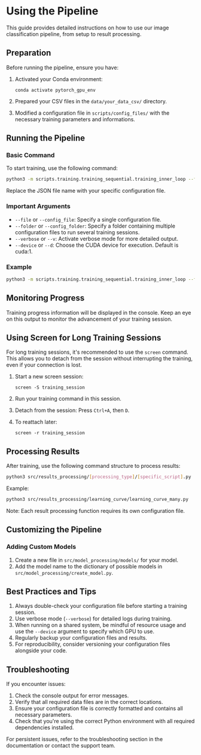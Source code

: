 # Using the Pipeline

This guide provides detailed instructions on how to use our image classification pipeline, from setup to result processing.

## Preparation

Before running the pipeline, ensure you have:

1. Activated your Conda environment:
   ```
   conda activate pytorch_gpu_env
   ```

2. Prepared your CSV files in the `data/your_data_csv/` directory.

3. Modified a configuration file in `scripts/config_files/` with the necessary training parameters and informations.

## Running the Pipeline

### Basic Command

To start training, use the following command:

```bash
python3 -m scripts.training.training_sequential.training_inner_loop --file scripts/config_files/3D_config_inner_conv3D_trial_parallel.json
```

Replace the JSON file name with your specific configuration file.

### Important Arguments

- `--file` or `--config_file`: Specify a single configuration file.
- `--folder` or `--config_folder`: Specify a folder containing multiple configuration files to run several training sessions.
- `--verbose` or `--v`: Activate verbose mode for more detailed output.
- `--device` or `--d`: Choose the CUDA device for execution. Default is cuda:1.

### Example

```bash
python3 -m scripts.training.training_sequential.training_inner_loop --file scripts/config_files/my_custom_config.json --verbose --device cuda:0
```

## Monitoring Progress

Training progress information will be displayed in the console. Keep an eye on this output to monitor the advancement of your training session.

## Using Screen for Long Training Sessions

For long training sessions, it's recommended to use the `screen` command. This allows you to detach from the session without interrupting the training, even if your connection is lost.

1. Start a new screen session:
   ```
   screen -S training_session
   ```

2. Run your training command in this session.

3. Detach from the session: Press `Ctrl+A`, then `D`.

4. To reattach later:
   ```
   screen -r training_session
   ```

## Processing Results

After training, use the following command structure to process results:

```bash
python3 src/results_processing/[processing_type]/[specific_script].py
```

Example:
```bash
python3 src/results_processing/learning_curve/learning_curve_many.py
```

Note: Each result processing function requires its own configuration file.

## Customizing the Pipeline

### Adding Custom Models

1. Create a new file in `src/model_processing/models/` for your model.
2. Add the model name to the dictionary of possible models in `src/model_processing/create_model.py`.

## Best Practices and Tips

1. Always double-check your configuration file before starting a training session.
2. Use verbose mode (`--verbose`) for detailed logs during training.
3. When running on a shared system, be mindful of resource usage and use the `--device` argument to specify which GPU to use.
4. Regularly backup your configuration files and results.
5. For reproducibility, consider versioning your configuration files alongside your code.

## Troubleshooting

If you encounter issues:

1. Check the console output for error messages.
2. Verify that all required data files are in the correct locations.
3. Ensure your configuration file is correctly formatted and contains all necessary parameters.
4. Check that you're using the correct Python environment with all required dependencies installed.

For persistent issues, refer to the troubleshooting section in the documentation or contact the support team.